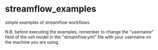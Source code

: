 # streamflow_examples
simple examples of streamflow workflows

N.B. before executing the examples, remember to change the "username" field of the ssh model in the "streamflow.yml" file with your username on the machine you are using.
